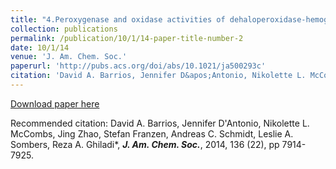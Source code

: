 ```yaml
---
title: "4.Peroxygenase and oxidase activities of dehaloperoxidase-hemoglobin from Amphitrite ornata."
collection: publications
permalink: /publication/10/1/14-paper-title-number-2
date: 10/1/14
venue: 'J. Am. Chem. Soc.'
paperurl: 'http://pubs.acs.org/doi/abs/10.1021/ja500293c'
citation: 'David A. Barrios, Jennifer D&apos;Antonio, Nikolette L. McCombs, Jing Zhao, Stefan Franzen, Andreas C. Schmidt, Leslie A. Sombers, Reza A. Ghiladi*, <strong><i>J. Am. Chem. Soc.</i></strong>, 2014, 136 (22), pp 7914-7925.'
---
```


<a href='http://pubs.acs.org/doi/abs/10.1021/ja500293c'>Download paper here</a>

Recommended citation: David A. Barrios, Jennifer D'Antonio, Nikolette L. McCombs, Jing Zhao, Stefan Franzen, Andreas C. Schmidt, Leslie A. Sombers, Reza A. Ghiladi*, <strong><i>J. Am. Chem. Soc.</i></strong>, 2014, 136 (22), pp 7914-7925.